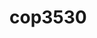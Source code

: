 # cop3530

<!--
Output:
Shortest path from San Francisco to Miami:
San Francisco
Los Angeles
Miami -->
